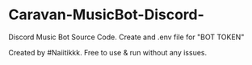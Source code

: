 # Caravan-MusicBot-Discord-
Discord Music Bot Source Code.
Create and .env file for "BOT TOKEN" 

Created by #Naiitikkk.
Free to use & run without any issues.
